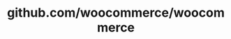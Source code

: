 ---
layout: post
title: github.com/woocommerce/woocommerce
categories: link
tags: [انگلیسی, گیت‌هاب, برنامه‌نویسی]
---